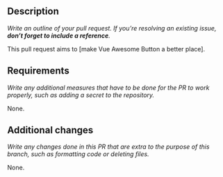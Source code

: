 ## Description

_Write an outline of your pull request._
_If you’re resolving an existing issue, **don’t forget to include a reference**._

This pull request aims to [make Vue Awesome Button a better place].

## Requirements

_Write any additional measures that have to be done for the PR to work properly,_
_such as adding a secret to the repository._

None.

## Additional changes

_Write any changes done in this PR that are extra to the purpose of this branch,_
_such as formatting code or deleting files._

None.
